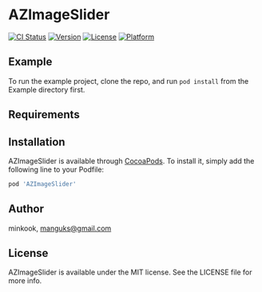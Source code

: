 # AZImageSlider

[![CI Status](https://img.shields.io/travis/minkook/AZImageSlider.svg?style=flat)](https://travis-ci.org/minkook/AZImageSlider)
[![Version](https://img.shields.io/cocoapods/v/AZImageSlider.svg?style=flat)](https://cocoapods.org/pods/AZImageSlider)
[![License](https://img.shields.io/cocoapods/l/AZImageSlider.svg?style=flat)](https://cocoapods.org/pods/AZImageSlider)
[![Platform](https://img.shields.io/cocoapods/p/AZImageSlider.svg?style=flat)](https://cocoapods.org/pods/AZImageSlider)

## Example

To run the example project, clone the repo, and run `pod install` from the Example directory first.

## Requirements

## Installation

AZImageSlider is available through [CocoaPods](https://cocoapods.org). To install
it, simply add the following line to your Podfile:

```ruby
pod 'AZImageSlider'
```

## Author

minkook, manguks@gmail.com

## License

AZImageSlider is available under the MIT license. See the LICENSE file for more info.

